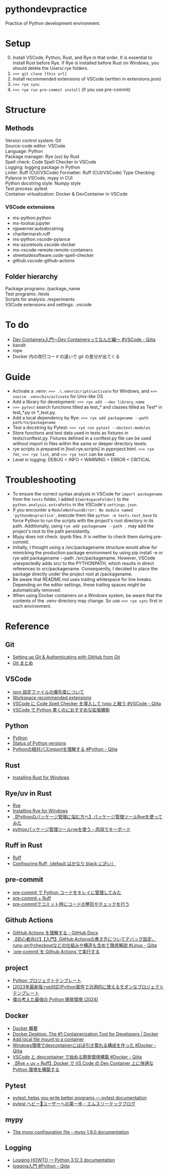 # pythondevpractice

Practice of Python development environment.

# Setup
0. Install VSCode, Python, Rust, and Rye in that order. It is essential to install Rust before Rye. If Rye is installed before Rust on Windows, you should delete the Users/.rye folders.
1. ```>>> git clone [this url]```
2. Install recommended extensions of VSCode (written in extensions.json)
3. ```>>> rye sync```
4. ```>>> rye run pre-commit install``` (if you use pre-commit)

# Structure
## Methods
Version control system: Git  
Source-code editor: VSCode  
Language: Python  
Package manager: Rye (uv) by Rust  
Spell check: Code Spell Checker in VSCode  
Logging: logging package in Python  
Linter: Ruff  (CUI/VSCode)
Formatter: Ruff  (CUI/VSCode)
Type Checking: Pylance in VSCode, mypy in CUI  
Python docstring style: Numpy style  
Test process: pytest  
Container virtualization: Docker & DevContainer in VSCode

### VSCode extensions
- ms-python.python
- ms-toolsai.jupyter  
- njpwerner.autodocstring  
- charliermarsh.ruff  
- ms-python.vscode-pylance  
- ms-azuretools.vscode-docker  
- ms-vscode-remote.remote-containers  
- streetsidesoftware.code-spell-checker  
- github.vscode-github-actions  

## Folder hierarchy
Package programs: /package_name  
Test programs: /tests  
Scripts for analysis: /experiments  
VSCode extensions and settings: .vscode

# To do
- [Dev Containers入門～Dev Containersってなんだ編～ \#VSCode \- Qiita](https://qiita.com/dagamun/items/e8e856f0ee6cf8a457e0)  
- bandit  
- rope  
- Docker 内の改行コードの違いで git の差分が出てくる

# Guide
- Activate a .venv: ```>>> .\.venv\Scripts\activate``` for Windows, and ```>>> source .venv/bin/activate``` for Unix-like OS 
- Add a library for development: ```>>> rye add --dev library_name```
- ```>>> pytest``` search functions titled as test\_\* and classes titled as Test* in test\_\*.py or \*\_test.py. 
- Add a local dependency by Rye: ```>>> rye add packagename --path path/to/packagename```
- Test a docstring by Pytest: ```>>> rye run pytest --doctest-modules```  
- Store functions and test data used in tests as fixtures in tests/conftest.py. Fixtures defined in a conftest.py file can be used without import in files within the same or deeper directory levels.  
- rye scripts is prepared in [tool.rye.scripts] in pyproject.html. ```>>> rye fmt```, ```>>> rye lint```, and ```>>> rye test``` can be used.
- Level in logging: DEBUG < INFO < WARNING < ERROR < CRITICAL

# Troubleshooting
- To ensure the correct syntax analysis in VSCode for `import packagename` from the `tests` folder, I added `${workspaceFolder}` to the `python.analysis.extraPaths` in the VSCode's `settings.json`. 
- If you encounter a `ModuleNotFoundError: No module named 'pythondevpractice'`, execute them like `python -m tests.test_base` to force Python to run the scripts with the project's root directory in its path. Additionally, using `rye add packagename --path .` may add the project's root to the path persistently.  
- Mypy does not check .ipynb files. It is neither to check them during pre-commit.  
- Initially, I thought using a /src/packagename structure would allow for mimicking the production package environment by using pip install -e or rye add packagename --path ./src/packagename. However, VSCode unexpectedly adds src/ to the PYTHONPATH, which results in direct references to src/packagename. Consequently, I decided to place the package directly under the project root at /packagename.   
- Be aware that README.md uses trailing whitespace for line breaks. Depending on the editor settings, these trailing spaces might be automatically removed.  
- When using Docker containers on a Windows system, be aware that the contents of the .venv directory may change. So use ```>>> rye sync``` first in each environment.  


# Reference

## Git
- [Setting up Git & Authenticating with GitHub from Git](https://docs.github.com/en/get-started/getting-started-with-git/set-up-git)
- [Git まとめ](https://qiita.com/gold-kou/items/7f6a3b46e2781b0dd4a0)


## VSCode
- [json 設定ファイルの優先度について](https://qiita.com/tabo_dev/items/df7e5b1b0d7c336af124)
- [Workspace recommended extensions](https://code.visualstudio.com/docs/editor/extension-marketplace#_workspace-recommended-extensions)
- [VSCode に Code Spell Checker を導入して typo と戦う \#VSCode \- Qiita](https://qiita.com/diescake/items/98c5a099e85775cd917d)  
- [VSCode で Python 書くのにおすすめな拡張機能](https://qiita.com/nanato12/items/ddf26487eb30714251c3)  

## Python
- [Python](https://www.python.org/)
- [Status of Python versions](https://devguide.python.org/versions/)
- [Pythonの相対パスimportを理解する \#Python \- Qiita](https://qiita.com/u943425f/items/bd94a30b52c9296e942d)

## Rust
- [Installing Rust for Windows](https://www.rust-lang.org/tools/install)

## Rye/uv in Rust
- [Rye](https://github.com/astral-sh/rye)
- [Installing Rye for Windows](https://rye-up.com/guide/installation/#installing-rye)
- [【Pythonのパッケージ管理に悩む方へ】パッケージ管理ツールRyeを使ってみた](https://dev.classmethod.jp/articles/get-start-rye-python/)
- [pythonパッケージ管理ツールryeを使う - 肉球でキーボード](https://nsakki55.hatenablog.com/entry/2023/05/29/013658)

## Ruff in Rust
- [Ruff](https://github.com/astral-sh/ruff)
- [Configuring Ruff（default はかなり black に近い）](https://docs.astral.sh/ruff/configuration/)

## pre-commit
- [pre-commit で Python コードをキレイに管理してみた](https://zenn.dev/fikastudio/articles/73c226000f9a0a)
- [pre-commit + Ruff](https://zenn.dev/nowa0402/articles/79aaeb8db5731c)
- [pre\-commitでコミット時にコードの整形やチェックを行う](https://zenn.dev/yiskw713/articles/3c3b4022f3e3f22d276d)

## Github Actions
- [GitHub Actions を理解する \- GitHub Docs](https://docs.github.com/ja/actions/learn-github-actions/understanding-github-actions)  
- [【初心者向け】【入門】GitHub Actionsの書き方についてデバッグ設定、runs\-onやcheckoutなどの仕組みや構造も含めて徹底解説 \#Linux \- Qiita](https://qiita.com/shun198/items/14cdba2d8e58ab96cf95)  
- [\`pre\-commit\`を\`Github Actions\`で実行する](https://zenn.dev/ikura1/articles/ea4031e5bacdb3023658)  

## project
- [Python プロジェクトテンプレート](https://zenn.dev/tk_resilie/articles/python_my_best_project)
- [\[2023年最新版:rye対応\]Python案件で汎用的に使えるモダンなプロジェクトテンプレート](https://zenn.dev/tk_resilie/articles/python_my_best_project)  
- [僕の考えた最強の Python 開発環境 \(2024\)](https://zenn.dev/koki_algebra/articles/cd3341bcba9272)  

## Docker
- [Docker 概要](https://qiita.com/etaroid/items/b1024c7d200a75b992fc)
- [Docker Desktop: The \#1 Containerization Tool for Developers \| Docker](https://www.docker.com/products/docker-desktop/)
- [Add local file mount to a container](https://code.visualstudio.com/remote/advancedcontainers/add-local-file-mount)
- [Windows環境でdevcontainerにほぼ引き篭れる構成を作った \#Docker \- Qiita](https://qiita.com/kitamin/items/1987c843b616500100bb)  
- [VSCode と devcontainer で始める開発環境構築 \#Docker \- Qiita](https://qiita.com/haruhikonyan/items/291e1e5413a827fc6d9a)  
- [【Rye \+ uv \+ Ruff】Docker で VS Code の Dev Container 上に快適な Python 環境を構築する](https://zenn.dev/dena/articles/rye_python_in_devcontainer)  

## Pytest
- [pytest: helps you write better programs — pytest documentation](https://docs.pytest.org/en/8.0.x/)
- [pytest ヘビー🐍ユーザーへの第一歩 \- エムスリーテックブログ](https://www.m3tech.blog/entry/pytest-summary)

## mypy
- [The mypy configuration file \- mypy 1\.9\.0 documentation](https://mypy.readthedocs.io/en/stable/config_file.html)

## Logging
- [Logging HOWTO — Python 3\.12\.3 documentation](https://docs.python.org/3/howto/logging.html)  
- [logging入門 \#Python \- Qiita](https://qiita.com/knknkn1162/items/87b1153c212b27bd52b4)  

